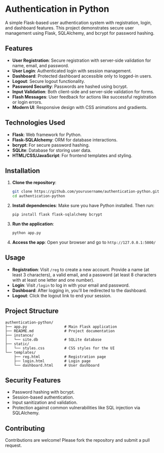 # Authentication in Python

A simple Flask-based user authentication system with registration, login, and dashboard features. This project demonstrates secure user management using Flask, SQLAlchemy, and bcrypt for password hashing.

## Features

- **User Registration**: Secure registration with server-side validation for name, email, and password.
- **User Login**: Authenticated login with session management.
- **Dashboard**: Protected dashboard accessible only to logged-in users.
- **Logout**: Secure logout functionality.
- **Password Security**: Passwords are hashed using bcrypt.
- **Input Validation**: Both client-side and server-side validation for forms.
- **Flash Messages**: User feedback for actions like successful registration or login errors.
- **Modern UI**: Responsive design with CSS animations and gradients.

## Technologies Used

- **Flask**: Web framework for Python.
- **Flask-SQLAlchemy**: ORM for database interactions.
- **bcrypt**: For secure password hashing.
- **SQLite**: Database for storing user data.
- **HTML/CSS/JavaScript**: For frontend templates and styling.

## Installation

1. **Clone the repository**:
   ```bash
   git clone https://github.com/yourusername/authentication-python.git
   cd authentication-python
   ```

2. **Install dependencies**:
   Make sure you have Python installed. Then run:
   ```bash
   pip install flask flask-sqlalchemy bcrypt
   ```

3. **Run the application**:
   ```bash
   python app.py
   ```

4. **Access the app**:
   Open your browser and go to `http://127.0.0.1:5000/`

## Usage

- **Registration**: Visit `/reg` to create a new account. Provide a name (at least 3 characters), a valid email, and a password (at least 8 characters with at least one letter and one number).
- **Login**: Visit `/login` to log in with your email and password.
- **Dashboard**: After logging in, you'll be redirected to the dashboard.
- **Logout**: Click the logout link to end your session.

## Project Structure

```
authentication-python/
├── app.py                 # Main Flask application
├── README.md              # Project documentation
├── instance/
│   └── site.db            # SQLite database
├── static/
│   └── styles.css         # CSS styles for the UI
└── templates/
    ├── reg.html           # Registration page
    ├── login.html         # Login page
    └── dashboard.html     # User dashboard
```

## Security Features

- Password hashing with bcrypt.
- Session-based authentication.
- Input sanitization and validation.
- Protection against common vulnerabilities like SQL injection via SQLAlchemy.

## Contributing

Contributions are welcome! Please fork the repository and submit a pull request.



